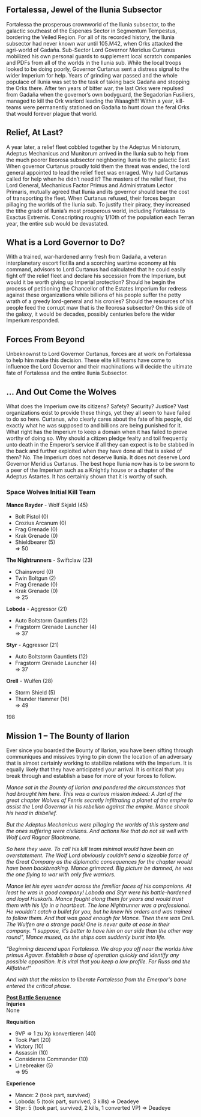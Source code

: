 ## Fortalessa, Jewel of the Ilunia Subsector 
Fortalessa the prosperous crownworld of the Ilunia subsector, to the galactic southeast of the Espenæs Sector in Segmentum Tempestus, bordering the Veiled Region. For all of its recorded history, the Ilunia subsector had never known war until 105.M42, when Orks attacked the agri-world of Gadaña. Sub-Sector Lord Governor Meridius Curtanus mobilized his own personal guards to supplement local scratch companies and PDFs from all of the worlds in the Ilunia sub. While the local troops looked to be doing poorly, Governor Curtanus sent a distress signal to the wider Imperium for help. Years of grinding war passed and the whole populace of Ilunia was set to the task of taking back Gadaña and stopping the Orks there. After ten years of bitter war, the last Orks were repulsed from Gadaña when the governor’s own bodyguard, the Segadorian Fusiliers, managed to kill the Ork warlord leading the Waaagh!!! Within a year, kill-teams were permanently stationed on Gadaña to hunt down the feral Orks that would forever plague that world. 

## Relief, At Last? 
A year later, a relief fleet cobbled together by the Adeptus Ministorum, Adeptus Mechanicus and Munitorum arrived in the Ilunia sub to help from the much poorer Ileorosa subsector neighboring Ilunia to the galactic East. When governor Curtanus proudly told them the threat was ended, the lord general appointed to lead the relief fleet was enraged. Why had Curtanus called for help when he didn’t need it? The masters of the relief fleet, the Lord General, Mechanicus Factor Primus and Administratum Lector Primaris, mutually agreed that Ilunia and its governor should bear the cost of transporting the fleet. When Curtanus refused, their forces began pillaging the worlds of the Ilunia sub. To justify their piracy, they increased the tithe grade of Ilunia’s most prosperous world, including Fortalessa to Exactus Extremis. Conscripting roughly 1/10th of the population each Terran year, the entire sub would be devastated. 

## What is a Lord Governor to Do? 
With a trained, war-hardened army fresh from Gadaña, a veteran interplanetary escort flotilla and a scorching wartime economy at his command, advisors to Lord Curtanus had calculated that he could easily fight off the relief fleet and declare his secession from the Imperium, but would it be worth giving up Imperial protection? Should he begin the process of petitioning the Chancellor of the Estates Imperium for redress against these organizations while billions of his people suffer the petty wrath of a greedy lord-general and his cronies? Should the resources of his people feed the corrupt maw that is the Ileorosa subsector? On this side of the galaxy, it would be decades, possibly centuries before the wider Imperium responded. 

## Forces From Beyond 
Unbeknownst to Lord Governor Curtanus, forces are at work on Fortalessa to help him make this decision. These elite kill teams have come to influence the Lord Governor and their machinations will decide the ultimate fate of Fortalessa and the entire Ilunia Subsector.

## … And Out Come the Wolves
What does the Imperium owe its citizens? Safety? Security? Justice? Vast organizations exist to provide these things, yet they all seem to have failed to do so here. Curtanus, who clearly cares about the fate of his people, did exactly what he was supposed to and billions are being punished for it. What right has the Imperium to keep a domain when it has failed to prove worthy of doing so. Why should a citizen pledge fealty and toil frequently unto death in the Emperor’s service if all they can expect is to be stabbed in the back and further exploited when they have done all that is asked of them? No. The Imperium does not deserve Ilunia. It does not deserve Lord Governor Meridius Curtanus. The best hope Ilunia now has is to be sworn to a peer of the Imperium such as a Knightly house or a chapter of the Adeptus Astartes. It has certainly shown that it is worthy of such.

### Space Wolves Initial Kill Team
**Mance Rayder** - Wolf Skjald (45)  
- Bolt Pistol (0)  
- Crozius Arcanum (0)  
- Frag Grenade (0)  
- Krak Grenade (0)  
- Shieldbearer (5)  
=> 50

**The Nightrunners** - Swiftclaw (23)  
- Chainsword (0)  
- Twin Boltgun (2)  
- Frag Grenade (0)  
- Krak Grenade (0)  
=> 25

**Loboda** - Aggressor (21)  
- Auto Boltstorm Gauntlets (12)  
- Fragstorm Grenade Launcher (4)  
=> 37

**Styr** - Aggressor (21)  
- Auto Boltstorm Gauntlets (12)  
- Fragstorm Grenade Launcher (4)  
=> 37

**Orell** - Wulfen (28)  
- Storm Shield (5)  
- Thunder Hammer (16)  
=> 49

198

## Mission 1 – The Bounty of Ilarion
Ever since you boarded the Bounty of Ilarion, you have been sifting through communiques and missives trying to pin down the location of an adversary that is almost certainly working to stabilize relations with the Imperium. It is equally likely that they have anticipated your arrival. It is critical that you break through and establish a base for more of your forces to follow.

*Mance sat in the Bounty of Ilarion and pondered the circumstances that had brought him here. This was a curious mission indeed: A Jarl of the great chapter Wolves of Fenris secretly infiltrating a planet of the empire to assist the Lord Governor in his rebellion against the empire. Mance shook his head in disbelief.*  

*But the Adeptus Mechanicus were pillaging the worlds of this system and the ones suffering were civilians. And actions like that do not sit well with Wolf Lord Ragnar Blackmane.*  

*So here they were. To call his kill team minimal would have been an overstatement. The Wolf Lord obviously couldn't send a sizeable force of the Great Company as the diplomatic consequences for the chapter would have been backbreaking. Mance grimaced. Big picture be damned, he was the one flying to war with only five warriors.*  

*Mance let his eyes wander across the familiar faces of his companions. At least he was in good company! Loboda and Styr were his battle-hardened and loyal Huskarls. Mance fought along them for years and would trust them with his life in a heartbeat. The lone Nightrunner was a professional. He wouldn’t catch a bullet for you, but he knew his orders and was trained to follow them. And that was good enough for Mance. Then there was Orell. The Wulfen are a strange pack! One is never quite at ease in their company. "I suppose, it’s better to have him on our side than the other way round", Mance mused, as the ships com suddenly burst into life.*  

*"Beginning descend upon Fortalessa. We drop you off near the worlds hive primus Agavar. Establish a base of operation quickly and identify any possible opposition. It is vital that you keep a low profile. For Russ and the Allfather!"*  

*And with that the mission to liberate Fortalessa from the Emerpor's bane entered the critical phase.*  


<ins>**Post Battle Sequence**</ins>  
**Injuries**  
None  

**Requisition**  
 - 9VP => 1 zu Xp konvertieren (40)  
 - Took Part (20)  
 - Victory (10)  
 - Assassin (10)  
 - Considerate Commander (10)  
 - Linebreaker (5)  
 => 95
 
**Experience**  
- Mance: 2 (took part, survived)  
- Loboda: 5 (took part, survived, 3 kills) => Deadeye  
- Styr: 5 (took part, survived, 2 kills, 1 converted VP) => Deadeye  
